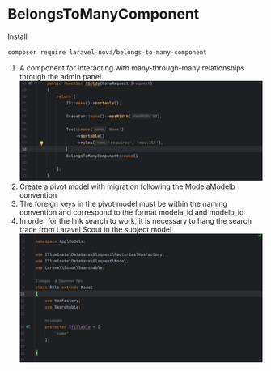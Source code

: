 # BelongsToManyComponent

Install
```bash
composer require laravel-nova/belongs-to-many-component
```

1. A component for interacting with many-through-many relationships through the admin panel
![Image 1](https://github.com/w0pro/BelongsToManyComponent/blob/c23c82cf9019779d788d1fefcb6025b0059a3bec/%D0%A1%D0%BD%D0%B8%D0%BC%D0%BE%D0%BA%20%D1%8D%D0%BA%D1%80%D0%B0%D0%BD%D0%B0%202024-09-23%20%D0%B2%2011.52.38.png)
2. Create a pivot model with migration following the ModelaModelb convention
3. The foreign keys in the pivot model must be within the naming convention and correspond to the format modela_id and modelb_id
4. In order for the link search to work, it is necessary to hang the search trace from Laravel Scout in the subject model
![Image 2](https://github.com/w0pro/BelongsToManyComponent/blob/c23c82cf9019779d788d1fefcb6025b0059a3bec/%D0%A1%D0%BD%D0%B8%D0%BC%D0%BE%D0%BA%20%D1%8D%D0%BA%D1%80%D0%B0%D0%BD%D0%B0%202024-09-23%20%D0%B2%2011.59.32.png)
